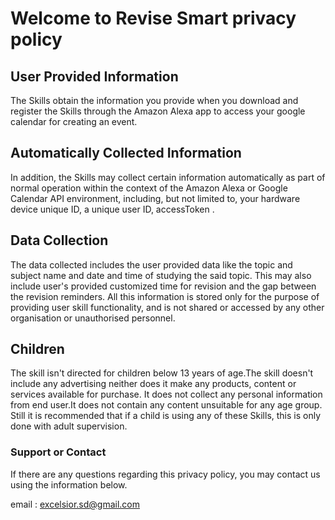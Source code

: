 # Welcome to Revise Smart privacy policy



## User Provided Information

The Skills obtain the information you provide when you download and register the Skills through the Amazon Alexa app to access your google calendar for creating an event.

## Automatically Collected Information

In addition, the Skills may collect certain information automatically as part of normal operation within the context of the Amazon Alexa or Google Calendar API environment, including, but not limited to, your hardware device unique ID, a unique user ID, accessToken .

## Data Collection

The data collected includes the user provided data like the topic and subject name and date and time of studying the said topic. This may also include user's provided customized time for revision and the gap between the revision reminders.
All this information is stored only for the purpose of providing user skill functionality, and is not shared or accessed by any other organisation or unauthorised personnel.  

## Children

The skill isn't directed for children below 13 years of age.The skill doesn't include any advertising neither does it make any products, content or services available for purchase. It does not collect any personal information from end user.It does not contain any content unsuitable for any age group. 
Still it is recommended that if a child is using any of these Skills, this is only done with adult supervision.

### Support or Contact

If there are any questions regarding this privacy policy, you may contact us using the information below.

email : excelsior.sd@gmail.com
